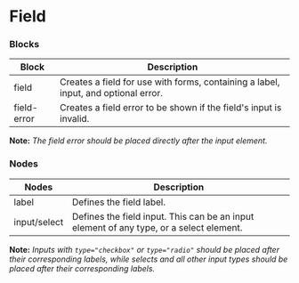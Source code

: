 # Field

### Blocks

| Block          | Description                                                                                       |
| -------------- | ------------------------------------------------------------------------------------------------- |
| field          | Creates a field for use with forms, containing a label, input, and optional error.                |
| field-error    | Creates a field error to be shown if the field's input is invalid.                                |

**Note:** _The field error should be placed directly after the input element._

### Nodes

| Nodes        | Description                                                                             |
| ------------ | --------------------------------------------------------------------------------------- |
| label        | Defines the field label.                                                                |
| input/select | Defines the field input. This can be an input element of any type, or a select element. |

**Note:** _Inputs with `type="checkbox"` or `type="radio"` should be placed after their corresponding labels, while selects and all other input types should be placed after their corresponding labels._